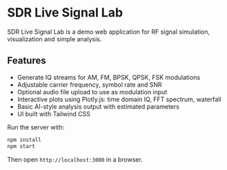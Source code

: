 # SDR Live Signal Lab

SDR Live Signal Lab is a demo web application for RF signal simulation, visualization and simple analysis.

## Features

- Generate IQ streams for AM, FM, BPSK, QPSK, FSK modulations
- Adjustable carrier frequency, symbol rate and SNR
- Optional audio file upload to use as modulation input
- Interactive plots using Plotly.js: time domain IQ, FFT spectrum, waterfall
- Basic AI-style analysis output with estimated parameters
- UI built with Tailwind CSS

Run the server with:

```bash
npm install
npm start
```

Then open `http://localhost:3000` in a browser.
